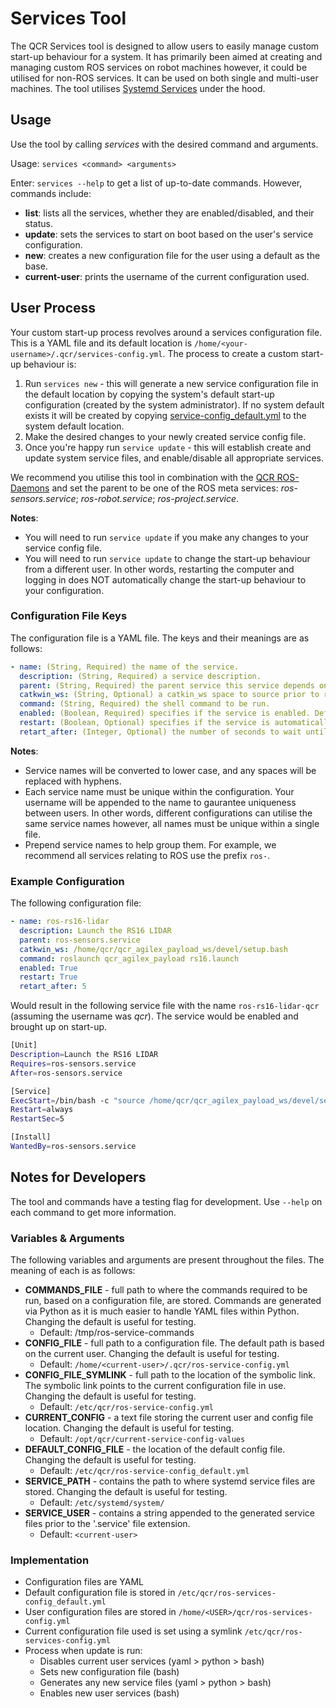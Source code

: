 # Services Tool

The QCR Services tool is designed to allow users to easily manage custom start-up behaviour for a system. It has primarily been aimed at creating and managing custom ROS services on robot machines however, it could be utilised for non-ROS services. It can be used on both single and multi-user machines. The tool utilises [Systemd Services](https://www.freedesktop.org/software/systemd/man/systemd.service.html) under the hood. 

## Usage

Use the tool by calling *services* with the desired command and arguments.

Usage: `services <command> <arguments>`

Enter: `services --help` to get a list of up-to-date commands. However, commands include:

- **list**: lists all the services, whether they are enabled/disabled, and their status.
- **update**: sets the services to start on boot based on the user's service configuration.
- **new**: creates a new configuration file for the user using a default as the base.
- **current-user**: prints the username of the current configuration used.

## User Process

Your custom start-up process revolves around a services configuration file. This is a YAML file and its default location is `/home/<your-username>/.qcr/services-config.yml`. The process to create a custom start-up behaviour is:

1. Run `services new` - this will generate a new service configuration file in the default location by copying the system's default start-up configuration (created by the system administrator). If no system default exists it will be created by copying [service-config_default.yml](/service-config_default.yml) to the system default location.
2. Make the desired changes to your newly created service config file. 
3. Once you're happy run `service update` - this will establish create and update system service files, and enable/disable all appropriate services.

We recommend you utilise this tool in combination with the [QCR ROS-Daemons](https://github.com/qcr/ros-daemons) and set the parent to be one of the ROS meta services: *ros-sensors.service*; *ros-robot.service*; *ros-project.service*.

**Notes**:

- You will need to run `service update` if you make any changes to your service config file.
- You will need to run `service update` to change the start-up behaviour from a different user. In other words, restarting the computer and logging in does NOT automatically change the start-up behaviour to your configuration. 

### Configuration File Keys

The configuration file is a YAML file. The keys and their meanings are as follows:

```yaml
- name: (String, Required) the name of the service.
  description: (String, Required) a service description.
  parent: (String, Required) the parent service this service depends on.
  catkwin_ws: (String, Optional) a catkin_ws space to source prior to running the command. Defaults to no workspace.
  command: (String, Required) the shell command to be run.
  enabled: (Boolean, Required) specifies if the service is enabled. Defaults to True.
  restart: (Boolean, Optional) specifies if the service is automatically restarted. Defaults to True.
  retart_after: (Integer, Optional) the number of seconds to wait until attempting to restart the service. Defaults to 5.
```

**Notes**:

- Service names will be converted to lower case, and any spaces will be replaced with hyphens.
- Each service name must be unique within the configuration. Your username will be appended to the name to gaurantee uniqueness between users. In other words, different configurations can utilise the same service names however, all names must be unique within a single file.
- Prepend service names to help group them. For example, we recommend all services relating to ROS use the prefix `ros-`.

### Example Configuration

The following configuration file:

```yaml
- name: ros-rs16-lidar
  description: Launch the RS16 LIDAR
  parent: ros-sensors.service
  catkwin_ws: /home/qcr/qcr_agilex_payload_ws/devel/setup.bash
  command: roslaunch qcr_agilex_payload rs16.launch
  enabled: True
  restart: True
  retart_after: 5
```

Would result in the following service file with the name `ros-rs16-lidar-qcr` (assuming the username was *qcr*). The service would be enabled and brought up on start-up.

```bash
[Unit]
Description=Launch the RS16 LIDAR
Requires=ros-sensors.service
After=ros-sensors.service

[Service]
ExecStart=/bin/bash -c "source /home/qcr/qcr_agilex_payload_ws/devel/setup.bash && roslaunch qcr_agilex_payload rs16.launch"
Restart=always
RestartSec=5

[Install]
WantedBy=ros-sensors.service

```


## Notes for Developers

The tool and commands have a testing flag for development. Use `--help` on each command to get more information.

### Variables & Arguments

The following variables and arguments are present throughout the files. The meaning of each is as follows:

- **COMMANDS_FILE** - full path to where the commands required to be run, based on a configuration file, are stored. Commands are generated via Python as it is much easier to handle YAML files within Python. Changing the default is  useful for testing.
    - Default: /tmp/ros-service-commands
- **CONFIG_FILE** - full path to a configuration file. The default path is based on the current user. Changing the default is  useful for testing.
    - Default: `/home/<current-user>/.qcr/ros-service-config.yml`
- **CONFIG_FILE_SYMLINK** - full path to the location of the symbolic link. The symbolic link points to the current configuration file in use. Changing the default is  useful for testing.
    - Default: `/etc/qcr/ros-service-config.yml`
- **CURRENT_CONFIG** - a text file storing the current user and config file location. Changing the default is useful for testing.
    - Default: `/opt/qcr/current-service-config-values`
- **DEFAULT_CONFIG_FILE** - the location of the default config file. Changing the default is useful for testing.
    - Default: `/etc/qcr/ros-service-config_default.yml`
- **SERVICE_PATH** - contains the path to where systemd service files are stored. Changing the default is useful for testing.
    - Default: `/etc/systemd/system/`
- **SERVICE_USER** - contains a string appended to the generated service files prior to the '.service' file extension.
    - Default: `<current-user>`


### Implementation

- Configuration files are YAML
- Default configuration file is stored in `/etc/qcr/ros-services-config_default.yml`
- User configuration files are stored in `/home/<USER>/qcr/ros-services-config.yml`
- Current configuration file used is set using a symlink `/etc/qcr/ros-services-config.yml`
- Process when update is run:
    - Disables current user services (yaml > python > bash)
    - Sets new configuration file (bash)
    - Generates any new service files (yaml > python > bash)
    - Enables new user services (bash)
